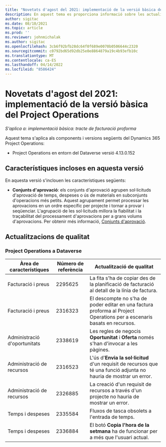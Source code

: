 ```yaml
---
title: "Novetats d'agost del 2021: implementació de la versió bàsica del Project Operations"
description: En aquest tema es proporciona informació sobre les actualitzacions de qualitat disponibles a la versió d'agost de 2021 de la implementació bàsica del Project Operations.
author: sigitac
ms.date: 08/10/2021
ms.topic: article
ms.prod: ''
ms.reviewer: johnmichalak
ms.author: sigitac
ms.openlocfilehash: 3cb6f92bfb28dc64f0f689e0070b0506644c2320
ms.sourcegitcommit: c0792bd65d92db25e0e8864879a19c4b93efb10c
ms.translationtype: MT
ms.contentlocale: ca-ES
ms.lasthandoff: 04/14/2022
ms.locfileid: "8586424"
---
```

# <a name="whats-new-august-2021---project-operations-lite-deployment"></a>Novetats d'agost del 2021: implementació de la versió bàsica del Project Operations

_S'aplica a: implementació bàsica: tracte de facturació proforma_

Aquest tema s'aplica als components i versions següents del Dynamics 365 Project Operations:

  - Project Operations en entorn del Dataverse versió 4.13.0.152

## <a name="features-included-in-this-release"></a>Característiques incloses en aquesta versió

En aquesta versió s'inclouen les característiques següents:

- **Conjunts d'aprovació**: els conjunts d'aprovació agrupen sol·licituds d'aprovació de temps, despeses o ús de materials en subconjunts d'operacions més petits. Aquest agrupament permet processar les aprovacions en un ordre específic per projecte i tornar a provar i seqüenciar. L'agrupació de les sol·licituds millora la fiabilitat i la traçabilitat del processament d'aprovacions per a grans volums d'aprovacions. Per obtenir més informació, [Conjunts d'aprovació](../../approvals/approval-sets.md).

## <a name="quality-updates"></a>Actualitzacions de qualitat

### <a name="project-operations-on-dataverse"></a>Project Operations a Dataverse

| **Àrea de característiques** | **Número de referència** | **Actualització de qualitat** |
| --- | --- | --- |
| Facturació i preus | 2295625 | La fita s'ha de copiar des de la planificació de facturació al detall de la línia de factura. |
| Facturació i preus | 2316323 | El descompte no s'ha de poder editar en una factura proforma al Project Operations per a escenaris basats en recursos. |
|   Administració d'oportunitats | 2338619 | Les regles de negocis **Oportunitat** i **Oferta** només s'han d'invocar a les pàgines. |
| Administració de recursos | 2316523 | L'ús d'**Envia la sol·licitud** d'un requisit de recursos que té una funció adjunta no hauria de mostrar un error. |
| Administració de recursos | 2326885 | La creació d'un requisit de recursos a través d'un projecte no hauria de mostrar un error. |
| Temps i despeses | 2335584 | Fluxos de tasca obsolets a l'entrada de temps. |
| Temps i despeses | 2336884 | El botó **Copia l'hora de la setmana** ha de funcionar per a més que l'usuari actual. |
